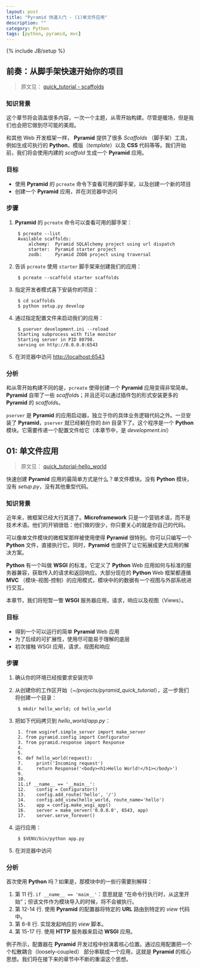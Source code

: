 ```yaml
---
layout: post
title: "Pyramid 快速入门 - (1)单文件应用"
description: ""
category: Python
tags: [python, pyramid, mvc]
---
```

{% include JB/setup %}


## 前奏：从脚手架快速开始你的项目

> 原文见： [quick_tutorial - scaffolds](http://docs.pylonsproject.org/projects/pyramid/en/latest/quick_tutorial/scaffolds.html)

### 知识背景

这个章节将会涵盖很多内容，一次一个主题，从零开始构建。尽管是暖场，但是我们也会把它做到尽可能的美观。

和其他 Web 开发框架一样， **Pyramid** 提供了很多 *Scaffolds* （脚手架）工具，例如生成可执行的 **Python**，模版（*template*）以及 **CSS** 代码等等。我们开始前，我们将会使用内建的 *scaffold* 生成一个 **Pyramid** 应用。

### 目标

* 使用 **Pyramid** 的 `pcreate` 命令下查看可用的脚手架，以及创建一个新的项目
* 创建一个 **Pyramid** 应用，并在浏览器中访问

### 步骤

1. **Pyramid** 的 `pcreate` 命令可以查看可用的脚手架：
		
		$ pcreate --list
		Available scaffolds:
  			alchemy:  Pyramid SQLAlchemy project using url dispatch
  			starter:  Pyramid starter project
  			zodb:     Pyramid ZODB project using traversal
		
2. 告诉 `pcreate` 使用 `starter` 脚手架来创建我们的应用：
	
		$ pcreate --scaffold starter scaffolds
	 	
3. 指定开发者模式喜下安装你的项目：
	
		$ cd scaffolds
		$ python setup.py develop
	 
4. 通过指定配置文件来启动我们的应用：

		$ pserver development.ini --reload
		Starting subprocess with file monitor
		Starting server in PID 80798.
		serving on http://0.0.0.0:6543

5. 在浏览器中访问 [http://localhost:6543](http://localhost:6543)

### 分析

和从零开始构建不同的是，`pcreate` 使得创建一个 **Pyramid** 应用变得非常简单。**Pyramid** 自带了一些 *scaffold*s；并且还可以通过插件包的形式安装更多的 **Pyramid** 的 *scaffold*s。

`pserver` 是 **Pyramid** 的应用启动器，独立于你的具体业务逻辑代码之外。一旦安装了 **Pyramid**，`pserver` 就已经躺在你的 *bin* 目录下了。这个程序是一个 **Python** 模块。它需要传递一个配置文件给它（本章节中，是 *development.ini*）

## 01: 单文件应用

> 原文见： [quick_tutorial-hello_world](http://docs.pylonsproject.org/projects/pyramid/en/latest/quick_tutorial/hello_world.html)

快速创建 **Pyramid** 应用的最简单方式是什么？单文件模块。没有 **Python** 模块，没有 *setup.py*，没有其他重型代码。

### 知识背景

近年来，微框架已经大行其道了。**Microframework** 只是一个营销术语，而不是技术术语。他们的开销很低：他们做的很少，你只要关心的就是你自己的代码。

可以像单文件模块的微框架那样被使用使得 **Pyramid** 很特别。你可以只编写一个 **Python** 文件，直接执行它。同时，**Pyramid** 也提供了让它拓展成更大应用的解决方案。

**Python** 有一个叫做 **WSGI** 的标准，它定义了 **Python** Web 应用如何与标准的服务器兼容，获取传入的请求和返回响应。大部分现在的 **Python** Web 框架都遵循 **MVC** （模块-视图-控制）的应用模式，模块中的的数据有一个视图与外部系统进行交互。

本章节，我们将短暂一瞥 **WSGI** 服务器应用，请求，响应以及视图（Views）。

### 目标

* 得到一个可以运行的简单 **Pyramid** Web 应用
* 为了后续的可扩展性，使用尽可能易于理解的底层
* 初次接触 WSGI 应用，请求，视图和响应

### 步骤

1. 确认你的环境已经按要求安装完毕

2. 从创建你的工作区开始（*~/projects/pyramid_quick_tutorial*），这一步我们将创建一个目录：
		
		$ mkdir hello_world; cd hello_world
		
3. 把如下代码拷贝到 *hello_world/app.py*：

		1. from wsgiref.simple_server import make_server
		2. from pyramid.config import Configurator
		3. from pyramid.response import Response
		4.
		5.
		6. def hello_world(request):
		7.     print('Incoming request')
		8.     return Response('<body><h1>Hello World!</h1></body>')
		9.
		10.
		11.if __name__ == '__main__':
		12.    config = Configurator()
		13.    config.add_route('hello', '/')
		14.    config.add_view(hello_world, route_name='hello')
		15.    app = config.make_wsgi_app()
		16.    server = make_server('0.0.0.0', 6543, app)
		17.    server.serve_forever()
		
4. 运行应用：

		$ $VENV/bin/python app.py

5. 在浏览器中访问

### 分析

首次使用 **Python** 吗？如果是，那模块中的一些行需要别解释：

1. 第 11 行. `if __name__ == 'maim__'`：意思就是 “在命令行执行时，从这里开始”；但该文件作为模块导入的时候，将不会被执行。
2. 第 12-14 行. 使用 **Pyramid** 的配置器将特定的 **URL** 路由到特定的 *view* 代码中。
3. 第 6-8 行. 实现发起响应的 *view* 脚本。
4. 第 15-17 行. 使用 **HTTP** 服务器来启动 **WSGI** 应用。

例子所示，配置器在 **Pyramid** 开发过程中扮演着核心位置。通过应用配置把一个个松散耦合（loosely-coupled） 部分串联成一个应用，这就是 **Pyramid** 的核心思想。我们将在接下来的章节中不断的重温这个思想。

